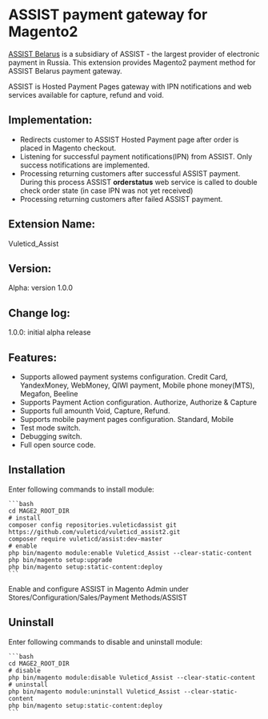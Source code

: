 ASSIST payment gateway for Magento2
==========================

[ASSIST Belarus](http://www.belassist.by/) is a subsidiary of ASSIST - the largest provider of electronic payment in Russia. This extension provides Magento2 payment method for ASSIST Belarus payment gateway.

ASSIST is Hosted Payment Pages gateway with IPN notifications and web services available for capture, refund and void.

Implementation:
------------------------

- Redirects customer to ASSIST Hosted Payment page after order is placed in Magento checkout.
- Listening for successful payment notifications(IPN) from ASSIST. Only success notifications are implemented.
- Processing returning customers after successful ASSIST payment. During this process ASSIST **orderstatus** web service is called to double check order state (in case IPN was not yet received)
- Processing returning customers after failed ASSIST payment.

Extension Name:
------------------------

Vuleticd_Assist

Version:
------------------------

Alpha: version 1.0.0

Change log:
------------------------

1.0.0: initial alpha release

Features:
------------------------

- Supports allowed payment systems configuration. Credit Card, YandexMoney, WebMoney, QIWI payment, Mobile phone money(MTS), Megafon, Beeline
- Supports Payment Action configuration. Authorize, Authorize & Capture
- Supports full amounth Void, Capture, Refund.
- Supports mobile payment pages configuration. Standard, Mobile
- Test mode switch.
- Debugging switch.
- Full open source code.


Installation
------------------------

Enter following commands to install module:

	```bash
	cd MAGE2_ROOT_DIR
	# install
	composer config repositories.vuleticdassist git https://github.com/vuleticd/vuleticd_assist2.git
	composer require vuleticd/assist:dev-master
	# enable
	php bin/magento module:enable Vuleticd_Assist --clear-static-content
	php bin/magento setup:upgrade
	php bin/magento setup:static-content:deploy
	```

Enable and configure ASSIST in Magento Admin under Stores/Configuration/Sales/Payment Methods/ASSIST

Uninstall
------------------------

Enter following commands to disable and uninstall module:

    ```bash
    cd MAGE2_ROOT_DIR
    # disable
    php bin/magento module:disable Vuleticd_Assist --clear-static-content    
    # uninstall
    php bin/magento module:uninstall Vuleticd_Assist --clear-static-content
    php bin/magento setup:static-content:deploy
    ```